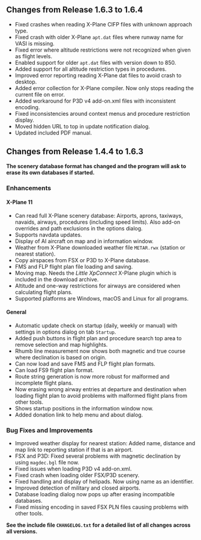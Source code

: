 ## Changes from Release 1.6.3 to 1.6.4

* Fixed crashes when reading X-Plane CIFP files with unknown approach type.
* Fixed crash with older X-Plane `apt.dat` files where runway name for VASI is missing.
* Fixed error where altitude restrictions were not recognized when given as flight levels.
* Enabled support for older `apt.dat` files with version down to 850.
* Added support for all altitude restriction types in procedures.
* Improved error reporting reading X-Plane dat files to avoid crash to desktop.
* Added error collection for X-Plane compiler. Now only stops reading the current file on error.
* Added workaround for P3D v4 add-on.xml files with inconsistent encoding.
* Fixed inconsistencies around context menus and procedure restriction display.
* Moved hidden URL to top in update notification dialog.
* Updated included PDF manual.

## Changes from Release 1.4.4 to 1.6.3

**The scenery database format has changed and the program will ask to erase its own databases if started.**

### Enhancements

#### X-Plane 11
* Can read full X-Plane scenery database: Airports, aprons, taxiways, navaids, airways, procedures \(including speed limits\). Also add-on overrides and path exclusions in the options dialog.
* Supports navdata updates.
* Display of AI aircraft on map and in information window.
* Weather from X-Plane downloaded weather file `METAR.rwx` \(station or nearest station\).
* Copy airspaces from FSX or P3D to X-Plane database.
* FMS and FLP flight plan file loading and saving.
* Moving map. Needs the _Little XpConnect_ X-Plane plugin which is included in the download archive.
* Altitude and one-way restrictions for airways are considered when calculating flight plans.
* Supported platforms are Windows, macOS and Linux for all programs.

#### General
* Automatic update check on startup \(daily, weekly or manual\) with settings in options dialog on tab `Startup`.
* Added push buttons in flight plan and procedure search top area to remove selection and map highlights.
* Rhumb line measurement now shows both magnetic and true course where declination is based on origin.
* Can now load and save FMS and FLP flight plan formats.
* Can load FS9 flight plan format.
* Route string generation is now more robust for malformed and incomplete flight plans.
* Now erasing wrong airway entries at departure and destination when loading flight plan to avoid problems with malformed flight plans from other tools.
* Shows startup positions in the information window now.
* Added donation link to help menu and about dialog.

### Bug Fixes and Improvements

* Improved weather display for nearest station: Added name, distance and map link to reporting station if that is an airport.
* FSX and P3D: Fixed several problems with magnetic declination by using `magdec.bgl` file now.
* Fixed issues when loading P3D v4 add-on.xml.
* Fixed crash when loading older FSX/P3D scenery.
* Fixed handling and display of helipads. Now using name as an identifier.
* Improved detection of military and closed airports.
* Database loading dialog now pops up after erasing incompatible databases.
* Fixed missing encoding in saved FSX PLN files causing problems with other tools.

**See the include file `CHANGELOG.txt` for a detailed list of all changes across all versions.**

